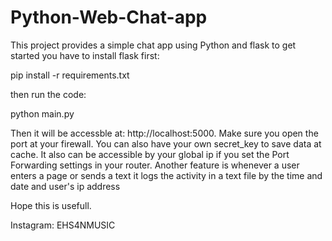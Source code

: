 # Python-Web-Chat-app
This project provides a simple chat app using Python and flask
to get started you have to install flask first:

pip install -r requirements.txt

then run the code:

python main.py

Then it will be accessble at: http://localhost:5000. Make sure you open the port at your firewall.
You can also have your own secret_key to save data at cache.
It also can be accessible by your global ip if you set the Port Forwarding settings in your router.
Another feature is whenever a user enters a page or sends a text it logs the activity in a text file by the time and date and user's ip address

Hope this is usefull.

Instagram: EHS4NMUSIC
